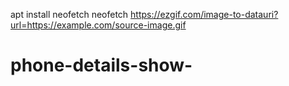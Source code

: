 apt install neofetch
neofetch
https://ezgif.com/image-to-datauri?url=https://example.com/source-image.gif
# phone-details-show-

